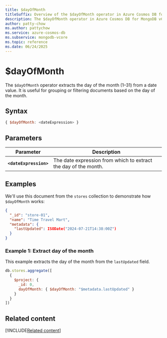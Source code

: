 ```yaml
---
title: $dayOfMonth
titleSuffix: Overview of the $dayOfMonth operator in Azure Cosmos DB for MongoDB vCore
description: The $dayOfMonth operator in Azure Cosmos DB for MongoDB vCore extracts the day of the month from a date.
author: patty-chow
ms.author: pattychow
ms.service: azure-cosmos-db
ms.subservice: mongodb-vcore
ms.topic: reference
ms.date: 06/24/2025
---
```


# $dayOfMonth

The `$dayOfMonth` operator extracts the day of the month (1–31) from a date value. It is useful for grouping or filtering documents based on the day of the month.

## Syntax

```javascript
{ $dayOfMonth: <dateExpression> }
```

## Parameters

| Parameter              | Description                                                     |
| ---------------------- | --------------------------------------------------------------- |
| **`<dateExpression>`** | The date expression from which to extract the day of the month. |

## Examples

We'll use this document from the `stores` collection to demonstrate how `$dayOfMonth` works:

```json
{
  "_id": "store-01",
  "name": "Time Travel Mart",
  "metadata": {
    "lastUpdated": ISODate("2024-07-21T14:38:00Z")
  }
}
```

### Example 1: Extract day of the month

This example extracts the day of the month from the `lastUpdated` field.

```javascript
db.stores.aggregate([
  {
    $project: {
      _id: 0,
      dayOfMonth: { $dayOfMonth: "$metadata.lastUpdated" }
    }
  }
])
```

## Related content

[!INCLUDE[Related content](../includes/related-content.md)]